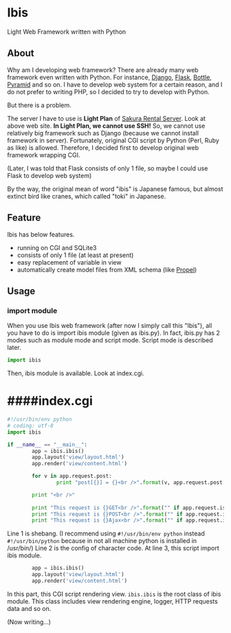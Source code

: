 Ibis
====

Light Web Framework written with Python

## About
Why am I developing web framework?
There are already many web framework even written with Python.
For instance, [Django](http://www.djangoproject.jp), [Flask](http://flask.pocoo.org), [Bottle](http://bottlepy.org/), [Pyramid](http://www.pylonsproject.org/projects/pyramid/) and so on.
I have to develop web system for a certain reason, and I do not prefer to writing PHP, so I decided to try to develop with Python.

But there is a problem.

The server I have to use is **Light Plan** of [Sakura Rental Server](http://www.sakura.ne.jp/plans.html).
Look at above web site.
**In Light Plan, we cannot use SSH!**
So, we cannot use relatively big framework such as Django (because we cannot install framework in server).
Fortunately, original CGI script by Python (Perl, Ruby as like) is allowed.
Therefore, I decided first to develop original web framework wrapping CGI.

(Later, I was told that Flask consists of only 1 file, so maybe I could use Flask to develop web system)

By the way, the original mean of word "ibis" is Japanese famous, but almost extinct bird like cranes, which called "toki" in Japanese.

## Feature
Ibis has below features.
* running on CGI and SQLite3
* consists of only 1 file (at least at present)
* easy replacement of variable in view
* automatically create model files from XML schema (like [Propel](http://propelorm.org))

## Usage
### import module
When you use Ibis web framework (after now I simply call this "Ibis"), all you have to do is import ibis module (given as ibis.py).
In fact, ibis.py has 2 modes such as module mode and script mode.
Script mode is described later.
```python
import ibis
```
Then, ibis module is available.
Look at index.cgi.

####index.cgi
====
```python
#!/usr/bin/env python
# coding: utf-8
import ibis

if __name__ == "__main__":
        app = ibis.ibis()
        app.layout('view/layout.html')
        app.render('view/content.html')

        for v in app.request.post:
                print "post[{}] = {}<br />".format(v, app.request.post[v])

        print "<br />"
        
        print "This request is {}GET<br />".format("" if app.request.isGet() else "not ")
        print "This request is {}POST<br />".format("" if app.request.isPost() else "not ")
        print "This request is {}Ajax<br />".format("" if app.request.isAjax() else "not ")
```
Line 1 is shebang. (I recommend using `#!/usr/bin/env python` instead `#!/usr/bin/python` because in not all machine python is installed in /usr/bin/)
Line 2 is the config of character code.
At line 3, this script import ibis module.

```python
        app = ibis.ibis()
        app.layout('view/layout.html')
        app.render('view/content.html')
```
In this part, this CGI script rendering view.
`ibis.ibis` is the root class of ibis module.
This class includes view rendering engine, logger, HTTP requests data and so on.

(Now writing...)
